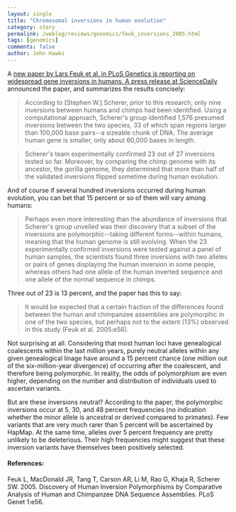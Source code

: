 ```yaml
---
layout: single 
title: "Chromosomal inversions in human evolution" 
category: story
permalink: /weblog/reviews/genomics/feuk_inversions_2005.html
tags: [genomics] 
comments: false 
author: John Hawks 
---
```



<p>
A <a href="http://genetics.plosjournals.org/perlserv/?request=get-document&doi=10.1371/journal.pgen.0010056">new paper by Lars Feuk et al. in PLoS Genetics is reporting on widespread gene inversions in humans. A <a href="http://www.sciencedaily.com/releases/2005/10/051026081736.htm">press release at ScienceDaily</a> announced the paper, and summarizes the results concisely:
</p>

<blockquote>According to [Stephen W.] Scherer, prior to this research, only nine inversions between humans and chimps had been identified. Using a computational approach, Scherer's group identified 1,576 presumed inversions between the two species, 33 of which span regions larger than 100,000 base pairs--a sizeable chunk of DNA. The average human gene is smaller, only about 60,000 bases in length.</blockquote>

<blockquote>Scherer's team experimentally confirmed 23 out of 27 inversions tested so far. Moreover, by comparing the chimp genome with its ancestor, the gorilla genome, they determined that more than half of the validated inversions flipped sometime during human evolution.</blockquote>

<p>
And of course if several hundred inversions occurred during human evolution, you can bet that 15 percent or so of them will vary among humans: 
</p>

<blockquote>Perhaps even more interesting than the abundance of inversions that Scherer's group unveiled was their discovery that a subset of the inversions are polymorphic--taking different forms--within humans, meaning that the human genome is still evolving. When the 23 experimentally confirmed inversions were tested against a panel of human samples, the scientists found three inversions with two alleles or pairs of genes displaying the human inversion in some people, whereas others had one allele of the human inverted sequence and one allele of the normal sequence in chimps.</blockquote>

<p>
Three out of 23 is 13 percent, and the paper has this to say: 
</p>

<blockquote>It would be expected that a certain fraction of the differences found between the human and chimpanzee assemblies are polymorphic in one of the two species, but perhaps not to the extent (13%) observed in this study (Feuk et al. 2005:e56). </blockquote>

<p>
Not surprising at all. Considering that most human loci have genealogical coalescents within the last million years, purely neutral alleles within any given genealogical linage have around a 15 percent chance (one million out of the six-million-year divergence) of occurring after the coalescent, and therefore being polymorphic. In reality, the odds of polymorphism are even higher, depending on the number and distribution of individuals used to ascertain variants. 
</p>

<p>
But are these inversions neutral? According to the paper, the polymorphic inversions occur at 5, 30, and 48 percent frequencies (no indication whether the minor allele is ancestral or derived compared to primates). Few variants that are very much rarer than 5 percent will be ascertained by HapMap. At the same time, alleles over 5 percent frequency are pretty unlikely to be deleterious. Their high frequencies might suggest that these inversion variants have themselves been positively selected. 
</p>

<h4>References:</h4>

<p class="cite">Feuk L, MacDonald JR, Tang T, Carson AR, Li M, Rao G, Khaja R, Scherer SW. 2005. Discovery of Human Inversion Polymorphisms by Comparative Analysis of Human and Chimpanzee DNA Sequence Assemblies. PLoS Genet 1:e56. <a href="http://genetics.plosjournals.org/perlserv/?request=get-document&doi=10.1371/journal.pgen.0010056>Full text (free)</a></p>


